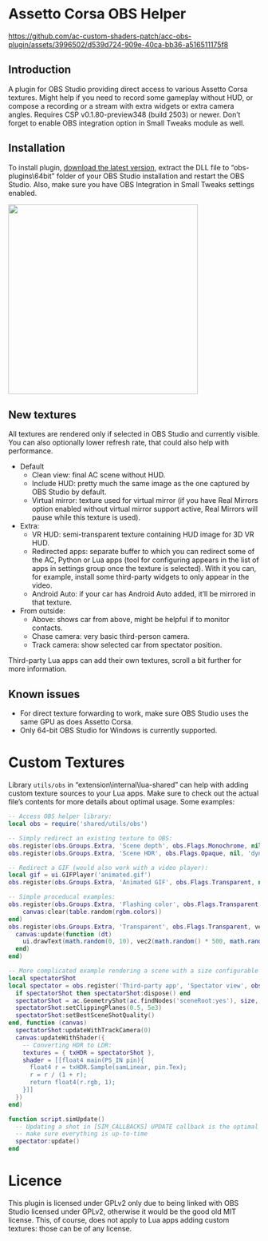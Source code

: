 # Assetto Corsa OBS Helper

https://github.com/ac-custom-shaders-patch/acc-obs-plugin/assets/3996502/d539d724-909e-40ca-bb36-a516511175f8

## Introduction

A plugin for OBS Studio providing direct access to various Assetto Corsa textures. Might help if you need to record some gameplay without HUD, or compose a recording or a stream with extra widgets or extra camera angles. Requires CSP v0.1.80-preview348 (build 2503) or newer. Don’t forget to enable OBS integration option in Small Tweaks module as well.

## Installation

To install plugin, [download the latest version](https://github.com/ac-custom-shaders-patch/acc-obs-plugin/releases/latest/download/acc-obs-plugin.zip), extract the DLL file to “obs-plugins\64bit” folder of your OBS Studio installation and restart the OBS Studio. Also, make sure you have OBS Integration in Small Tweaks settings enabled.

<a href="https://files.acstuff.ru/shared/VPXU/20230728-162912.png" target="_blank"><img src="https://files.acstuff.ru/shared/VPXU/20230728-162912.png" width="380"></a>

## New textures

All textures are rendered only if selected in OBS Studio and currently visible. You can also optionally lower refresh rate, that could also help with performance. 

- Default
    - Clean view: final AC scene without HUD.
    - Include HUD: pretty much the same image as the one captured by OBS Studio by default.
    - Virtual mirror: texture used for virtual mirror (if you have Real Mirrors option enabled without virtual mirror support active, Real Mirrors will pause while this texture is used).
- Extra:
    - VR HUD: semi-transparent texture containing HUD image for 3D VR HUD.
    - Redirected apps: separate buffer to which you can redirect some of the AC, Python or Lua apps (tool for configuring appears in the list of apps in settings group once the texture is selected). With it you can, for example, install some third-party widgets to only appear in the video.
    - Android Auto: if your car has Android Auto added, it’ll be mirrored in that texture.
- From outside:
    - Above: shows car from above, might be helpful if to monitor contacts.
    - Chase camera: very basic third-person camera.
    - Track camera: show selected car from spectator position.

Third-party Lua apps can add their own textures, scroll a bit further for more information.

## Known issues

- For direct texture forwarding to work, make sure OBS Studio uses the same GPU as does Assetto Corsa.
- Only 64-bit OBS Studio for Windows is currently supported.

# Custom Textures

Library `utils/obs` in “extension\internal\lua-shared” can help with adding custom texture sources to your Lua apps. Make sure to check out the actual file’s contents for more details about optimal usage. Some examples:

```lua
-- Access OBS helper library:
local obs = require('shared/utils/obs')

-- Simply redirect an existing texture to OBS:
obs.register(obs.Groups.Extra, 'Scene depth', obs.Flags.Monochrome, nil, 'dynamic::depth')
obs.register(obs.Groups.Extra, 'Scene HDR', obs.Flags.Opaque, nil, 'dynamic::hdr')

-- Redirect a GIF (would also work with a video player):
local gif = ui.GIFPlayer('animated.gif')
obs.register(obs.Groups.Extra, 'Animated GIF', obs.Flags.Transparent, nil, gif)

-- Simple proceducal examples:
obs.register(obs.Groups.Extra, 'Flashing color', obs.Flags.Transparent, vec2(256, 256), function (canvas)
    canvas:clear(table.random(rgbm.colors))
end)
obs.register(obs.Groups.Extra, 'Transparent', obs.Flags.Transparent, vec2(512, 128), function (canvas)
  canvas:update(function (dt)
    ui.drawText(math.random(0, 10), vec2(math.random() * 500, math.random() * 120), table.random(rgbm.colors))
  end)
end)

-- More complicated example rendering a scene with a size configurable in OBS Studio:
local spectatorShot
local spectator = obs.register('Third-party app', 'Spectator view', obs.Flags.ManualUpdate + obs.Flags.ApplyCMAA + obs.Flags.UserSize, function (size) 
  if spectatorShot then spectatorShot:dispose() end
  spectatorShot = ac.GeometryShot(ac.findNodes('sceneRoot:yes'), size, 1, false, render.AntialiasingMode.None, render.TextureFormat.R11G11B10.Float)
  spectatorShot:setClippingPlanes(0.5, 5e3)
  spectatorShot:setBestSceneShotQuality()
end, function (canvas)
  spectatorShot:updateWithTrackCamera(0)
  canvas:updateWithShader({ 
    -- Converting HDR to LDR:
    textures = { txHDR = spectatorShot },
    shader = [[float4 main(PS_IN pin){ 
      float4 r = txHDR.Sample(samLinear, pin.Tex); 
      r = r / (1 + r); 
      return float4(r.rgb, 1); 
    }]]
  })
end)

function script.simUpdate()
  -- Updating a shot in [SIM_CALLBACKS] UPDATE callback is the optimal way to 
  -- make sure everything is up-to-time
  spectator:update()
end
```

# Licence

This plugin is licensed under GPLv2 only due to being linked with OBS Studio licensed under GPLv2, otherwise it would be the good old MIT license. This, of course, does not apply to Lua apps adding custom textures: those can be of any license.
